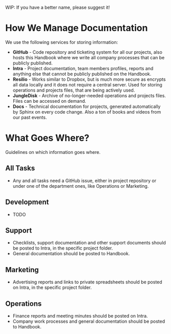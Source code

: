 WIP: If you have a better name, please suggest it!

# How We Manage Documentation

We use the following services for storing information:

- **GitHub** - Code repository and ticketing system for all our projects, also hosts this Handbook where we write all company processes that can be publicly published.
- **Intra** - Project documentation, team members profiles, reports and anything else that cannot be publicly published on the Handbook.
- **Resilio** - Works similar to Dropbox, but is much more secure as encrypts all data locally and it does not require a central server. Used for storing operations and projects files, that are being actively used.
- **JungleDisk** - Archive of no-longer-needed operations and projects files. Files can be accessed on demand.
- **Docs** - Technical documentation for projects, generated automatically by Sphinx on every code change. Also a ton of books and videos from our past events.

# What Goes Where?

Guidelines on which information goes where.

## All Tasks

- Any and all tasks need a GitHub issue, either in project repository or under one of the department ones, like Operations or Marketing.

## Development

- TODO

## Support

- Checklists, support documentation and other support documents should be posted to Intra, in the specific project folder.
- General documentation should be posted to Handbook.

## Marketing

- Advertising reports and links to private spreadsheets should be posted on Intra, in the specific project folder.

## Operations

- Finance reports and meeting minutes should be posted on Intra.
- Company work processes and general documentation should be posted to Handbook.

